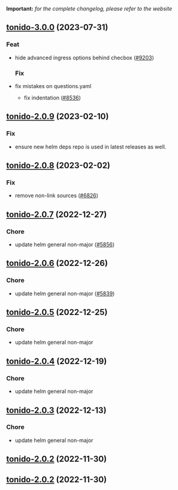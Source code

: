 **Important:**
*for the complete changelog, please refer to the website*










## [tonido-3.0.0](https://github.com/truecharts/charts/compare/tonido-2.0.9...tonido-3.0.0) (2023-07-31)

### Feat

- hide advanced ingress options behind checbox ([#9203](https://github.com/truecharts/charts/issues/9203))
  
  ### Fix

- fix mistakes on questions.yaml
  - fix indentation ([#8536](https://github.com/truecharts/charts/issues/8536))
  
  


## [tonido-2.0.9](https://github.com/truecharts/charts/compare/tonido-2.0.8...tonido-2.0.9) (2023-02-10)

### Fix

- ensure new helm deps repo is used in latest releases as well.
  
  


## [tonido-2.0.8](https://github.com/truecharts/charts/compare/tonido-2.0.7...tonido-2.0.8) (2023-02-02)

### Fix

- remove non-link sources ([#6826](https://github.com/truecharts/charts/issues/6826))
  
  


## [tonido-2.0.7](https://github.com/truecharts/charts/compare/tonido-2.0.6...tonido-2.0.7) (2022-12-27)

### Chore

- update helm general non-major ([#5856](https://github.com/truecharts/charts/issues/5856))
  
  


## [tonido-2.0.6](https://github.com/truecharts/charts/compare/tonido-2.0.5...tonido-2.0.6) (2022-12-26)

### Chore

- update helm general non-major ([#5839](https://github.com/truecharts/charts/issues/5839))
  
  


## [tonido-2.0.5](https://github.com/truecharts/charts/compare/tonido-2.0.4...tonido-2.0.5) (2022-12-25)

### Chore

- update helm general non-major
  
  


## [tonido-2.0.4](https://github.com/truecharts/charts/compare/tonido-2.0.3...tonido-2.0.4) (2022-12-19)

### Chore

- update helm general non-major
  
  


## [tonido-2.0.3](https://github.com/truecharts/charts/compare/tonido-2.0.2...tonido-2.0.3) (2022-12-13)

### Chore

- update helm general non-major
  
  


## [tonido-2.0.2](https://github.com/truecharts/charts/compare/tonido-2.0.1...tonido-2.0.2) (2022-11-30)




## [tonido-2.0.2](https://github.com/truecharts/charts/compare/tonido-2.0.1...tonido-2.0.2) (2022-11-30)




